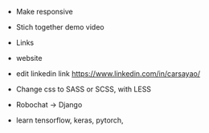 - Make responsive
  
- Stich together demo video

- Links

- website
- edit linkedin link
https://www.linkedin.com/in/carsayao/

- Change css to SASS or SCSS, with LESS

- Robochat -> Django

- learn tensorflow, keras, pytorch, 
